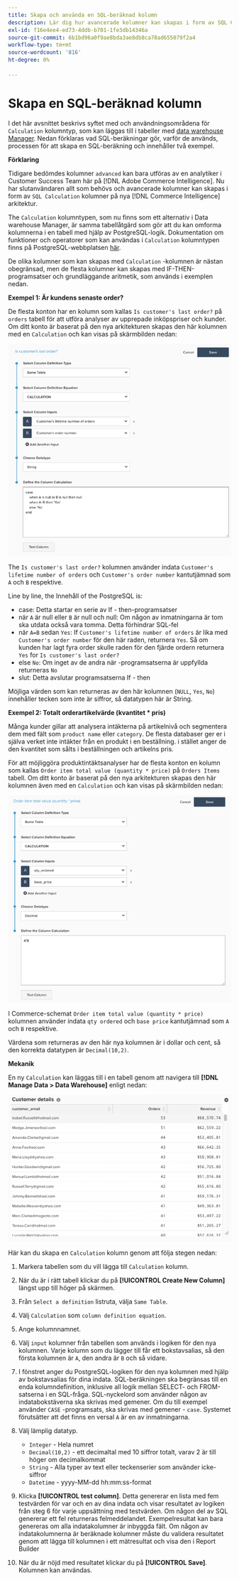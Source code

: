 ```yaml
---
title: Skapa och använda en SQL-beräknad kolumn
description: Lär dig hur avancerade kolumner kan skapas i form av SQL Calculation-kolumner i den nya Adobe Commerce Intelligence-arkitekturen.
exl-id: f16e4ee4-ed73-4ddb-b701-1fe3db14346a
source-git-commit: 6b1bd96a0f9ae8bda3ae8db8ca78ad655079f2a4
workflow-type: tm+mt
source-wordcount: '816'
ht-degree: 0%

---
```


# Skapa en SQL-beräknad kolumn

I det här avsnittet beskrivs syftet med och användningsområdena för `Calculation` kolumntyp, som kan läggas till i tabeller med [data warehouse Manager](../data-warehouse-mgr/tour-dwm.md). Nedan förklaras vad SQL-beräkningar gör, varför de används, processen för att skapa en SQL-beräkning och innehåller två exempel.

**Förklaring**

Tidigare bedömdes kolumner `advanced` kan bara utföras av en analytiker i Customer Success Team här på [!DNL Adobe Commerce Intelligence]. Nu har slutanvändaren allt som behövs och avancerade kolumner kan skapas i form av `SQL Calculation` kolumner på nya [!DNL Commerce Intelligence] arkitektur.

The `Calculation` kolumntypen, som nu finns som ett alternativ i Data warehouse Manager, är samma tabellåtgärd som gör att du kan omforma kolumnerna i en tabell med hjälp av PostgreSQL-logik. Dokumentation om funktioner och operatorer som kan användas i `Calculation` kolumntypen finns på PostgreSQL-webbplatsen [här](https://www.postgresql.org/docs/9.6/functions.html).

De olika kolumner som kan skapas med `Calculation` -kolumnen är nästan obegränsad, men de flesta kolumner kan skapas med IF-THEN-programsatser och grundläggande aritmetik, som används i exemplen nedan.

**Exempel 1: Är kundens senaste order?**

De flesta konton har en kolumn som kallas `Is customer's last order?` på `orders` tabell för att utföra analyser av upprepade inköpspriser och kunder. Om ditt konto är baserat på den nya arkitekturen skapas den här kolumnen med en `Calculation` och kan visas på skärmbilden nedan:

![](../../assets/Is_customer_s_last_order.png)

The `Is customer's last order?` kolumnen använder indata `Customer's lifetime number of orders` och `Customer's order number` kantutjämnad som `A` och `B` respektive.

Line by line, the Innehåll of the PostgreSQL is:

* case: Detta startar en serie av If - then-programsatser
* när `A` är null eller `B` är null och null: Om någon av inmatningarna är tom ska utdata också vara tomma. Detta förhindrar SQL-fel
* när `A=B` sedan `Yes`: If `Customer's lifetime number of orders` är lika med `Customer's order number` för den här raden, returnera `Yes`. Så om kunden har lagt fyra order skulle raden för den fjärde ordern returnera `Yes` for `Is customer's last order?`
* else `No`: Om inget av de andra när -programsatserna är uppfyllda returneras `No`
* slut: Detta avslutar programsatserna If - then

Möjliga värden som kan returneras av den här kolumnen (`NULL`, `Yes`, `No`) innehåller tecken som inte är siffror, så datatypen här är String.

**Exempel 2: Totalt orderartikelvärde (kvantitet * pris)**

Många kunder gillar att analysera intäkterna på artikelnivå och segmentera dem med fält som `product name` eller `category`. De flesta databaser ger er i själva verket inte intäkter från en produkt i en beställning. i stället anger de den kvantitet som sålts i beställningen och artikelns pris.

För att möjliggöra produktintäktsanalyser har de flesta konton en kolumn som kallas `Order item total value (quantity * price)` på `Orders Items` tabell. Om ditt konto är baserat på den nya arkitekturen skapas den här kolumnen även med en `Calculation` och kan visas på skärmbilden nedan:

![](../../assets/Order_item_total_value.png)

I Commerce-schemat `Order item total value (quantity * price)` kolumnen använder indata `qty ordered` och `base price` kantutjämnad som `A` och `B` respektive.

Värdena som returneras av den här nya kolumnen är i dollar och cent, så den korrekta datatypen är `Decimal(10,2)`.

**Mekanik**

En ny `Calculation` kan läggas till i en tabell genom att navigera till **[!DNL Manage Data > Data Warehouse]** enligt nedan:

![](../../assets/blobid2.png)

Här kan du skapa en `Calculation` kolumn genom att följa stegen nedan:

1. Markera tabellen som du vill lägga till `Calculation` kolumn.
1. När du är i rätt tabell klickar du på **[!UICONTROL Create New Column]** längst upp till höger på skärmen.
1. Från `Select a definition` listruta, välja `Same Table`.
1. Välj `Calculation` som `column definition equation`.
1. Ange kolumnnamnet.
1. Välj `input` kolumner från tabellen som används i logiken för den nya kolumnen. Varje kolumn som du lägger till får ett bokstavsalias, så den första kolumnen är `A`, den andra är `B` och så vidare.
1. I fönstret anger du PostgreSQL-logiken för den nya kolumnen med hjälp av bokstavsalias för dina indata. SQL-beräkningen ska begränsas till en enda kolumndefinition, inklusive all logik mellan SELECT- och FROM-satserna i en SQL-fråga. SQL-nyckelord som använder någon av indatabokstäverna ska skrivas med gemener. Om du till exempel använder `CASE` -programsats, ska skrivas med gemener - `case`. Systemet förutsätter att det finns en versal `A` är en av inmatningarna.
1. Välj lämplig datatyp.
   * `Integer` - Hela numret
   * `Decimal(10,2)` - ett decimaltal med 10 siffror totalt, varav 2 är till höger om decimalkommat
   * `String` - Alla typer av text eller teckenserier som använder icke-siffror
   * `Datetime` - yyyy-MM-dd hh:mm:ss-format

1. Klicka **[!UICONTROL test column]**. Detta genererar en lista med fem testvärden för var och en av dina indata och visar resultatet av logiken från steg 6 för varje uppsättning med testvärden. Om någon del av SQL genererar ett fel returneras felmeddelandet. Exempelresultat kan bara genereras om alla indatakolumner är inbyggda fält. Om någon av indatakolumnerna är beräknade kolumner måste du validera resultatet genom att lägga till kolumnen i ett mätresultat och visa den i Report Builder

1. När du är nöjd med resultatet klickar du på **[!UICONTROL Save]**. Kolumnen kan användas.
